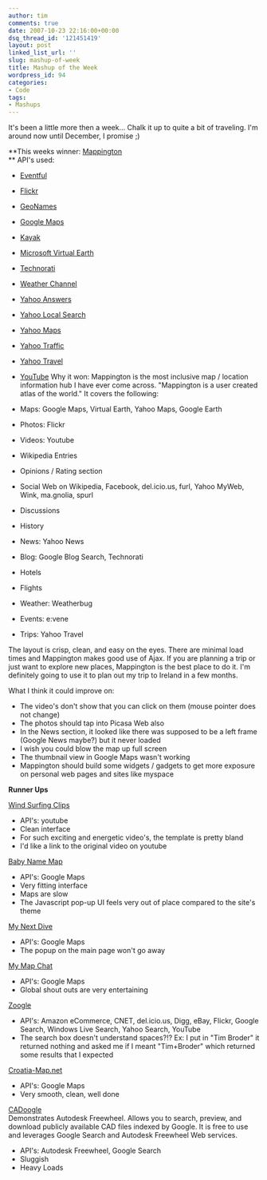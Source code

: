 ```yaml
---
author: tim
comments: true
date: 2007-10-23 22:16:00+00:00
dsq_thread_id: '121451419'
layout: post
linked_list_url: ''
slug: mashup-of-week
title: Mashup of the Week
wordpress_id: 94
categories:
- Code
tags:
- Mashups
---
```


It's been a little more then a week... Chalk it up to quite a bit of
traveling. I'm around now until December, I promise ;)  
  
**This weeks winner: [Mappington](http://www.mappington.com)  
** API's used: 

  * [Eventful](http://api.eventful.com/)
  * [Flickr](http://www.flickr.com/services/)
  * [GeoNames](http://www.geonames.org/export/)
  * [Google Maps](http://www.google.com/apis/maps/)
  * [Kayak](http://developer.kayak.com/)
  * [Microsoft Virtual Earth](http://dev.live.com/virtualearth)
  * [Technorati](http://technorati.com/developers/)
  * [Weather Channel](http://www.weather.com/services/xmloap.html)
  * [Yahoo Answers](http://developer.yahoo.com/answers)
  * [Yahoo Local Search](http://developer.yahoo.net/search/local/)
  * [Yahoo Maps](http://developer.yahoo.com/maps/)
  * [Yahoo Traffic](http://developer.yahoo.com/traffic/index.html)
  * [Yahoo Travel](http://developer.yahoo.com/travel/)
  * [YouTube](http://code.google.com/apis/youtube/overview.html)
Why it won: Mappington is the most inclusive map / location information hub I
have ever come across. "Mappington is a user created atlas of the world." It
covers the following:  

  * Maps: Google Maps, Virtual Earth, Yahoo Maps, Google Earth
  * Photos: Flickr
  * Videos: Youtube
  * Wikipedia Entries
  * Opinions / Rating section
  * Social Web on Wikipedia, Facebook, del.icio.us, furl, Yahoo MyWeb, Wink, ma.gnolia, spurl
  * Discussions
  * History
  * News: Yahoo News
  * Blog: Google Blog Search, Technorati
  * Hotels
  * Flights
  * Weather: Weatherbug
  * Events: e:vene
  * Trips: Yahoo Travel
  
The layout is crisp, clean, and easy on the eyes. There are minimal load times
and Mappington makes good use of Ajax. If you are planning a trip or just want
to explore new places, Mappington is the best place to do it. I'm definitely
going to use it to plan out my trip to Ireland in a few months.  
  
What I think it could improve on:

  * The video's don't show that you can click on them (mouse pointer does not change)
  * The photos should tap into Picasa Web also
  * In the News section, it looked like there was supposed to be a left frame (Google News maybe?) but it never loaded
  * I wish you could blow the map up full screen
  * The thumbnail view in Google Maps wasn't working
  * Mappington should build some widgets / gadgets to get more exposure on personal web pages and sites like myspace
  
  
**Runner Ups**  
  
[Wind Surfing Clips](http://www.windsurfingclips.com/)  

  * API's: youtube
  * Clean interface
  * For such exciting and energetic video's, the template is pretty bland
  * I'd like a link to the original video on youtube
  
  
[Baby Name Map](http://www.babynamemap.com/)  

  * API's: Google Maps
  * Very fitting interface
  * Maps are slow
  * The Javascript pop-up UI feels very out of place compared to the site's theme
  
  
[My Next Dive](http://www.mynextdive.com/)  

  * API's: Google Maps
  * The popup on the main page won't go away
  
  
[My Map Chat](http://www.mymapchat.com/)  

  * API's: Google Maps
  * Global shout outs are very entertaining
  
  
[Zoogle](http://www.zoogle.in/)  

  * API's: Amazon eCommerce, CNET, del.icio.us, Digg, eBay, Flickr, Google Search, Windows Live Search, Yahoo Search, YouTube
  * The search box doesn't understand spaces?!? Ex: I put in "Tim Broder" it returned nothing and asked me if I meant "Tim+Broder" which returned some results that I expected
  
  
[Croatia-Map.net](http://www.croatia-map.net/)

  * API's: Google Maps
  * Very smooth, clean, well done
  
  
[CADoogle](http://www.cadoogle.com/)  
Demonstrates Autodesk Freewheel. Allows you to search, preview, and download
publicly available CAD files indexed by Google. It is free to use and
leverages Google Search and Autodesk Freewheel Web services.  

  * API's: Autodesk Freewheel, Google Search
  * Sluggish
  * Heavy Loads

